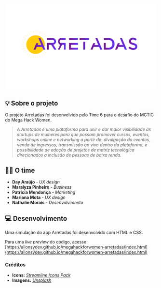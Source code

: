 ![Nosso logo](/img/logo-arretadas.png)

## 💡 Sobre o projeto
O projeto Arretadas foi desenvolvido pelo Time 6 para o desafio do MCTIC do Mega Hack Women.

> _A Arretadas é uma plataforma para unir e dar maior visibilidade às startups de mulheres para que possam promover cursos, eventos, workshops online e networking a partir de:
divulgação do eventos, venda de ingressos, transmissão ao vivo dentro da plataforma, e possibilidade de adoção de projetos de matriz tecnológica direcionados a inclusão de pessoas de baixa renda._


## 👩‍💻 O time
* **Day Araújo** - _UX design_
* **Maralyza Pinheiro** - _Business_
* **Patricia Mendonça** - _Marketing_
* **Mariana Mota** - _UX design_
* **Nathalie Morais** - _Desenvolvimento_

## 💻 Desenvolvimento
Uma simulação do app Arretadas foi desenvolvido com HTML e CSS.

Para uma _live preview_ do código, acesse [https://allonsydev.github.io/megahackforwomen-arretadas/index.html](https://allonsydev.github.io/megahackforwomen-arretadas/index.html)

### Créditos
* **Icons:** _[Streamline Icons Pack](https://streamlineicons.com/)_
* **Imagens:** _[Unsplash](https://unsplash.com/)_
